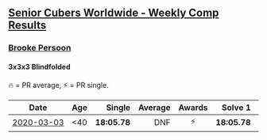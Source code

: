 <style>table {white-space: nowrap;}</style>

## [Senior Cubers Worldwide - Weekly Comp Results](/scw-comp/results/)
### [Brooke Persoon](../brooke_persoon.md)
#### 3x3x3 Blindfolded

🔥 = PR average, ⚡ = PR single.

| Date | Age | Single | Average | Awards | Solve 1 | Solve 2 | Solve 3 | Video |
| :--: | :--: | --: | --: | :--: | --: | --: | --: | :-- |
| [2020-03-03](../../results/333bf/2020-03-03.md) | <40 | **18:05.78** | DNF | ⚡ | **18:05.78** | DNF | DNF | [Link](https://www.facebook.com/events/186820176097844/permalink/191609515618910/) |


<!-- Global site tag (gtag.js) - Google Analytics -->
<script async src="https://www.googletagmanager.com/gtag/js?id=UA-86348435-3"></script>
<script>window.dataLayer = window.dataLayer || []; function gtag() {dataLayer.push(arguments);} gtag('js', new Date()); gtag('config', 'UA-86348435-3');</script>
